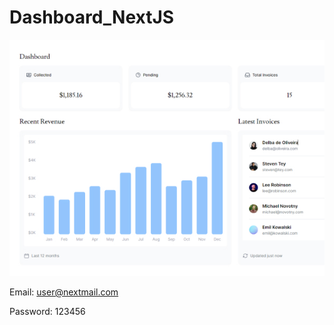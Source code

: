 # Dashboard_NextJS

![Image](https://github.com/IrinaWorkspace/Dashboard_NextJS/blob/main/04_big.jpg)

Email: user@nextmail.com

Password: 123456
